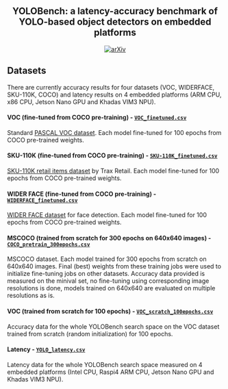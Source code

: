 <a name="readme-top"></a>

<div align="center">

  <h2 align="center">YOLOBench: a latency-accuracy benchmark of YOLO-based object detectors on embedded platforms</h3>

  <a href="https://arxiv.org/abs/2307.13901" target="_blank"><img src="https://img.shields.io/badge/arXiv-2307.13901-b31b1b.svg" alt="arXiv"></a>
</div>

## Datasets

There are currently accuracy results for four datasets (VOC, WIDERFACE, SKU-110K, COCO) and latency results on 4 embedded platforms (ARM CPU, x86 CPU, Jetson Nano GPU and Khadas VIM3 NPU).

#### VOC (fine-tuned from COCO pre-training) - [`VOC_finetuned.csv`](VOC_finetuned.csv)

Standard [PASCAL VOC dataset](http://host.robots.ox.ac.uk/pascal/VOC). Each model fine-tuned for 100 epochs from COCO pre-trained weights.

#### SKU-110K (fine-tuned from COCO pre-training) - [`SKU-110K_finetuned.csv`](SKU-110K_finetuned.csv)

[SKU-110K retail items dataset](https://github.com/eg4000/SKU110K_CVPR19) by Trax Retail. Each model fine-tuned for 100 epochs from COCO pre-trained weights.

#### WIDER FACE (fine-tuned from COCO pre-training) - [`WIDERFACE_finetuned.csv`](WIDERFACE_finetuned.csv)

[WIDER FACE dataset](http://shuoyang1213.me/WIDERFACE/) for face detection. Each model fine-tuned for 100 epochs from COCO pre-trained weights.

#### MSCOCO (trained from scratch for 300 epochs on 640x640 images) - [`COCO_pretrain_300epochs.csv`](COCO_pretrain_300epochs.csv)

MSCOCO dataset. Each model trained for 300 epochs from scratch on 640x640 images. Final (best) weights from these training jobs were used to initialize fine-tuning jobs on other datasets. Accuracy data provided is measured on the minival set, no fine-tuning using corresponding image resolutions is done, models trained on 640x640 are evaluated on multiple resolutions as is.

#### VOC (trained from scratch for 100 epochs) - [`VOC_scratch_100epochs.csv`](VOC_scratch_100epochs.csv)

Accuracy data for the whole YOLOBench search space on the VOC dataset trained from scratch (random initialization) for 100 epochs.


#### Latency - [`YOLO_latency.csv`](YOLO_latency.csv)

Latency data for the whole YOLOBench search space measured on 4 embedded platforms (Intel CPU, Raspi4 ARM CPU, Jetson Nano GPU and Khadas VIM3 NPU).
